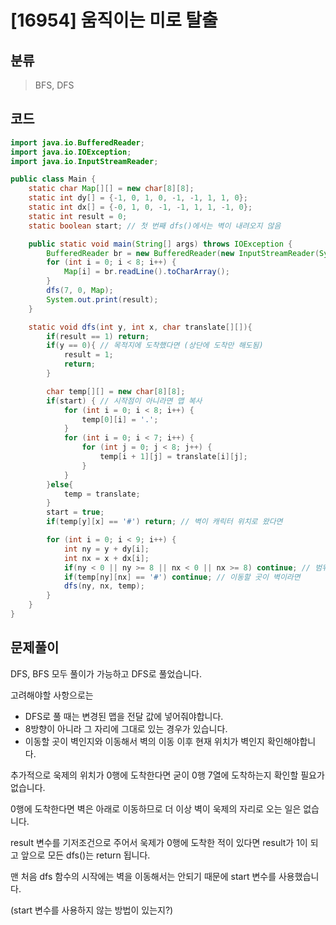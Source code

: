 # [16954] 움직이는 미로 탈출

## 분류

> BFS, DFS

## 코드

```java
import java.io.BufferedReader;
import java.io.IOException;
import java.io.InputStreamReader;

public class Main {
    static char Map[][] = new char[8][8];
    static int dy[] = {-1, 0, 1, 0, -1, -1, 1, 1, 0};
    static int dx[] = {-0, 1, 0, -1, -1, 1, 1, -1, 0};
    static int result = 0;
    static boolean start; // 첫 번째 dfs()에서는 벽이 내려오지 않음

    public static void main(String[] args) throws IOException {
        BufferedReader br = new BufferedReader(new InputStreamReader(System.in));
        for (int i = 0; i < 8; i++) {
            Map[i] = br.readLine().toCharArray();
        }
        dfs(7, 0, Map);
        System.out.print(result);
    }

    static void dfs(int y, int x, char translate[][]){
        if(result == 1) return;
        if(y == 0){ // 목적지에 도착했다면 (상단에 도착만 해도됨)
            result = 1;
            return;
        }

        char temp[][] = new char[8][8];
        if(start) { // 시작점이 아니라면 맵 복사
            for (int i = 0; i < 8; i++) {
                temp[0][i] = '.';
            }
            for (int i = 0; i < 7; i++) {
                for (int j = 0; j < 8; j++) {
                    temp[i + 1][j] = translate[i][j];
                }
            }
        }else{
            temp = translate;
        }
        start = true;
        if(temp[y][x] == '#') return; // 벽이 캐릭터 위치로 왔다면

        for (int i = 0; i < 9; i++) {
            int ny = y + dy[i];
            int nx = x + dx[i];
            if(ny < 0 || ny >= 8 || nx < 0 || nx >= 8) continue; // 범위 밖
            if(temp[ny][nx] == '#') continue; // 이동할 곳이 벽이라면
            dfs(ny, nx, temp);
        }
    }
}
```

## 문제풀이

DFS, BFS 모두 풀이가 가능하고 DFS로 풀었습니다.

고려해야할 사항으로는

- DFS로 풀 때는 변경된 맵을 전달 값에 넣어줘야합니다.
- 8방향이 아니라 그 자리에 그대로 있는 경우가 있습니다.
- 이동할 곳이 벽인지와 이동해서 벽의 이동 이후 현재 위치가 벽인지 확인해야합니다.

추가적으로 욱제의 위치가 0행에 도착한다면 굳이 0행 7열에 도착하는지 확인할 필요가 없습니다.

0행에 도착한다면 벽은 아래로 이동하므로 더 이상 벽이 욱제의 자리로 오는 일은 없습니다.

result 변수를 기저조건으로 주어서 욱제가 0행에 도착한 적이 있다면 result가 1이 되고 앞으로 모든 dfs()는 return 됩니다.

맨 처음 dfs 함수의 시작에는 벽을 이동해서는 안되기 때문에 start 변수를 사용했습니다.

(start 변수를 사용하지 않는 방법이 있는지?)
